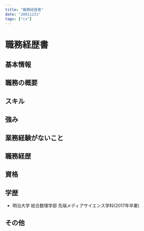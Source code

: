 ```yaml
---
title: "職務経歴書"
date: "20011231"
tags: ["cv"]
---
```


# 職務経歴書
## 基本情報
## 職務の概要
## スキル
## 強み
## 業務経験がないこと
## 職務経歴
## 資格

## 学歴
- 明治大学 総合数理学部 先端メディアサイエンス学科(2017年卒業)

## その他